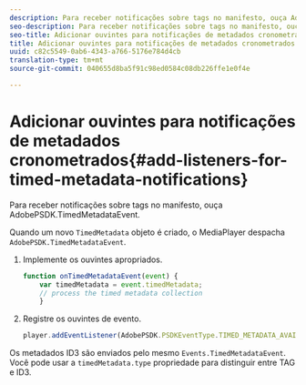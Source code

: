 ```yaml
---
description: Para receber notificações sobre tags no manifesto, ouça AdobePSDK.TimedMetadataEvent.
seo-description: Para receber notificações sobre tags no manifesto, ouça AdobePSDK.TimedMetadataEvent.
seo-title: Adicionar ouvintes para notificações de metadados cronometrados
title: Adicionar ouvintes para notificações de metadados cronometrados
uuid: c82c5549-0ab6-4343-a766-5176e784d4cb
translation-type: tm+mt
source-git-commit: 040655d8ba5f91c98ed0584c08db226ffe1e0f4e

---
```



# Adicionar ouvintes para notificações de metadados cronometrados{#add-listeners-for-timed-metadata-notifications}

Para receber notificações sobre tags no manifesto, ouça AdobePSDK.TimedMetadataEvent.

Quando um novo `TimedMetadata` objeto é criado, o MediaPlayer despacha `AdobePSDK.TimedMetadataEvent`.

1. Implemente os ouvintes apropriados.

   ```js
   function onTimedMetadataEvent(event) { 
       var timedMetadata = event.timedMetadata; 
       // process the timed metadata collection 
       } 
   ```

1. Registre os ouvintes de evento.

   ```js
   player.addEventListener(AdobePSDK.PSDKEventType.TIMED_METADATA_AVAILABLE, onTimedMetadataEvent);
   ```

Os metadados ID3 são enviados pelo mesmo `Events.TimedMetadataEvent`. Você pode usar a `timedMetadata.type` propriedade para distinguir entre TAG e ID3.

